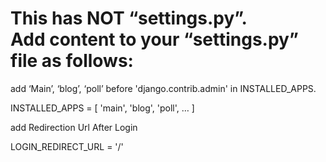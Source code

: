 
# This has NOT “settings.py”. Add content to your “settings.py” file as follows:

add ‘Main’, ‘blog’, ‘poll’ before 'django.contrib.admin' in INSTALLED_APPS. 

INSTALLED_APPS = [
    'main',
    'blog',
    'poll',
    …
]

add Redirection Url After Login

LOGIN_REDIRECT_URL = '/'
